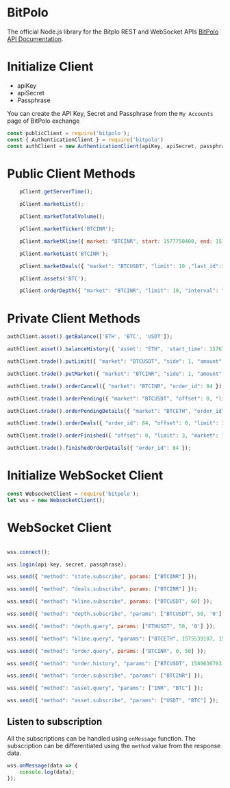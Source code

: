 # BitPolo


The official Node.js library for the Bitplo REST and WebSocket APIs [BitPolo API Documentation](https://apidoc.bitpolo.com).


# Initialize Client

- apiKey
- apiSecret
- Passphrase

You can create the API Key, Secret and Passphrase from the `My Accounts` page of BitPolo exchange

```javascript
const publicClient = require('bitpolo');
const { AuthenticationClient } = require('bitpolo')
const authClient = new AuthenticationClient(apiKey, apiSecret, passphrase);
```

# Public Client Methods

```javascript
    pClient.getServerTime();

    pClient.marketList();

    pClient.marketTotalVolume();

    pClient.marketTicker('BTCINR');

    pClient.marketKline({ market: "BTCINR", start: 1577750400, end: 1577923200, interval: 86400 });

    pClient.marketLast('BTCINR');

    pClient.marketDeals({ "market": "BTCUSDT", "limit": 10 ,"last_id":1});

    pClient.assets('BTC');

    pClient.orderDepth({ "market": "BTCINR", "limit": 10, "interval": "1" });

```

# Private Client Methods

```javascript
authClient.asset().getBalance(['ETH', 'BTC', 'USDT']);

authClient.asset().balanceHistory({ 'asset': "ETH", 'start_time': 1576750273, 'end_time': 1577095873, 'offset': 0, 'limit': 10, 'type': 'deposit' });

authClient.trade().putLimit({ "market": "BTCUSDT", "side": 1, "amount": "100", "price": "0.05", "source": "beldex exchange" });

authClient.trade().putMarket({ "market": "BTCINR", "side": 1, "amount": "100", "source": "beldex exchange" });

authClient.trade().orderCancel({ "market": "BTCINR", "order_id": 84 });

authClient.trade().orderPending({ "market": "BTCUSDT", "offset": 0, "limit": 2, "user_id": 84 });

authClient.trade().orderPendingDetails({ "market": "BTCETH", "order_id": 84 });

authClient.trade().orderDeals({ "order_id": 84, "offset": 0, "limit": 3 });

authClient.trade().orderFinished({ "offset": 0, "limit": 3, "market": "ETHBTC", "start_time": 0, "end_time": 0 });

authClient.trade().finishedOrderDetails({ "order_id": 84 });
```

# Initialize WebSocket Client

```javascript
const WebsocketClient = require('bitpolo');
let wss = new WebsocketClient();
```

# WebSocket Client

```javascript

wss.connect();

wss.login(api-key, secret, passphrase);

wss.send({ "method": "state.subscribe", params: ["BTCINR"] });

wss.send({ "method": "deals.subscribe", params: ["BTCINR"] });

wss.send({ "method": "kline.subscribe", params: ["BTCUSDT", 60] });

wss.send({ "method": "depth.subscribe", "params": ["BTCUSDT", 50, '0'] });

wss.send({ "method": "depth.query", params: ["ETHUSDT", 50, '0'] });

wss.send({ "method": "kline.query", "params": ["BTCETH", 1575539107, 1580723167, 3600] });

wss.send({ "method": "order.query", params: ["BTCINR", 0, 50] });

wss.send({ "method": "order.history", "params": ["BTCUSDT", 1580636703, 1580723103, 0, 50] });

wss.send({ "method": "order.subscribe", "params": ["BTCINR"] });

wss.send({ "method": "asset.query", "params": ["INR", "BTC"] });

wss.send({ "method": "asset.subscribe", "params": ["USDT", "BTC"] });
```

## Listen to subscription

All the subscriptions can be handled using `onMessage` function. The subscription can be differentiated using the `method` value from the response data.

```javascript
wss.onMessage(data => {
    console.log(data);
});

```